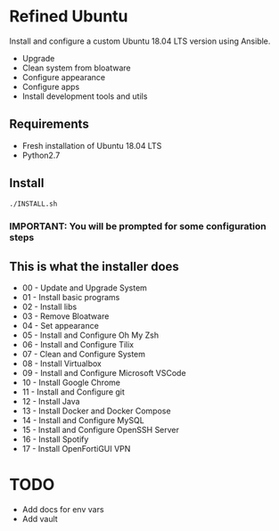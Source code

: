 # Refined Ubuntu

Install and configure a custom Ubuntu 18.04 LTS version using Ansible.

- Upgrade
- Clean system from bloatware
- Configure appearance
- Configure apps
- Install development tools and utils

## Requirements

- Fresh installation of Ubuntu 18.04 LTS
- Python2.7

## Install

```bash
./INSTALL.sh
```

### IMPORTANT: You will be prompted for some configuration steps

## This is what the installer does

- 00 - Update and Upgrade System
- 01 - Install basic programs
- 02 - Install libs
- 03 - Remove Bloatware
- 04 - Set appearance
- 05 - Install and Configure Oh My Zsh
- 06 - Install and Configure Tilix
- 07 - Clean and Configure System
- 08 - Install Virtualbox
- 09 - Install and Configure Microsoft VSCode
- 10 - Install Google Chrome
- 11 - Install and Configure git
- 12 - Install Java
- 13 - Install Docker and Docker Compose
- 14 - Install and Configure MySQL
- 15 - Install and Configure OpenSSH Server
- 16 - Install Spotify
- 17 - Install OpenFortiGUI VPN

# TODO

- Add docs for env vars
- Add vault

